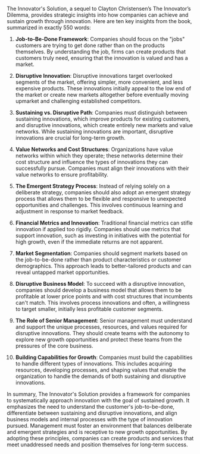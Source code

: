 The Innovator's Solution, a sequel to Clayton Christensen’s The Innovator’s Dilemma, provides strategic insights into how companies can achieve and sustain growth through innovation. Here are ten key insights from the book, summarized in exactly 550 words:

1. **Job-to-Be-Done Framework**: Companies should focus on the "jobs" customers are trying to get done rather than on the products themselves. By understanding the job, firms can create products that customers truly need, ensuring that the innovation is valued and has a market.

2. **Disruptive Innovation**: Disruptive innovations target overlooked segments of the market, offering simpler, more convenient, and less expensive products. These innovations initially appeal to the low end of the market or create new markets altogether before eventually moving upmarket and challenging established competitors.

3. **Sustaining vs. Disruptive Path**: Companies must distinguish between sustaining innovations, which improve products for existing customers, and disruptive innovations, which create entirely new markets and value networks. While sustaining innovations are important, disruptive innovations are crucial for long-term growth.

4. **Value Networks and Cost Structures**: Organizations have value networks within which they operate; these networks determine their cost structure and influence the types of innovations they can successfully pursue. Companies must align their innovations with their value networks to ensure profitability.

5. **The Emergent Strategy Process**: Instead of relying solely on a deliberate strategy, companies should also adopt an emergent strategy process that allows them to be flexible and responsive to unexpected opportunities and challenges. This involves continuous learning and adjustment in response to market feedback.

6. **Financial Metrics and Innovation**: Traditional financial metrics can stifle innovation if applied too rigidly. Companies should use metrics that support innovation, such as investing in initiatives with the potential for high growth, even if the immediate returns are not apparent.

7. **Market Segmentation**: Companies should segment markets based on the job-to-be-done rather than product characteristics or customer demographics. This approach leads to better-tailored products and can reveal untapped market opportunities.

8. **Disruptive Business Model**: To succeed with a disruptive innovation, companies should develop a business model that allows them to be profitable at lower price points and with cost structures that incumbents can't match. This involves process innovations and often, a willingness to target smaller, initially less profitable customer segments.

9. **The Role of Senior Management**: Senior management must understand and support the unique processes, resources, and values required for disruptive innovations. They should create teams with the autonomy to explore new growth opportunities and protect these teams from the pressures of the core business.

10. **Building Capabilities for Growth**: Companies must build the capabilities to handle different types of innovations. This includes acquiring resources, developing processes, and shaping values that enable the organization to handle the demands of both sustaining and disruptive innovations.

In summary, The Innovator's Solution provides a framework for companies to systematically approach innovation with the goal of sustained growth. It emphasizes the need to understand the customer's job-to-be-done, differentiate between sustaining and disruptive innovations, and align business models and internal processes with the type of innovation pursued. Management must foster an environment that balances deliberate and emergent strategies and is receptive to new growth opportunities. By adopting these principles, companies can create products and services that meet unaddressed needs and position themselves for long-term success.